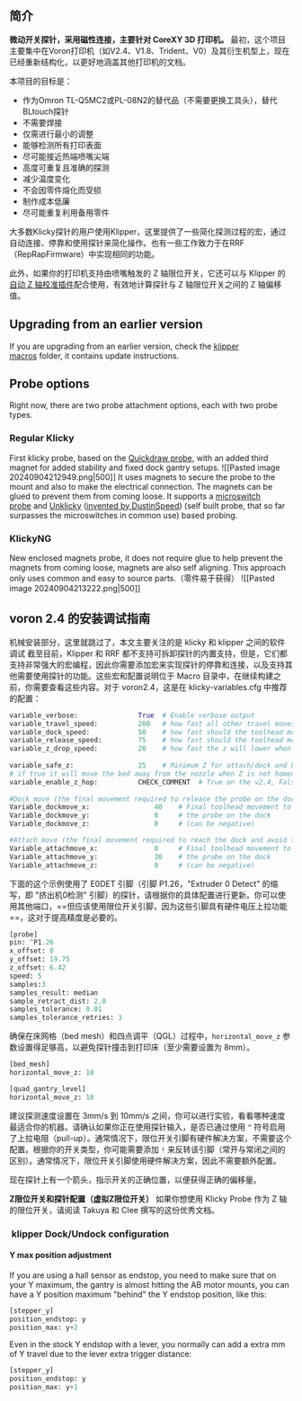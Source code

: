 ## 简介
 **微动开关探针，采用磁性连接，主要针对 CoreXY 3D 打印机。**
最初，这个项目主要集中在Voron打印机（如V2.4、V1.8、Trident、V0）及其衍生机型上，现在已经重新结构化，以更好地涵盖其他打印机的文档。

本项目的目标是：
- 作为Omron TL-Q5MC2或PL-08N2的替代品（不需要更换工具头），替代BLtouch探针
- 不需要焊接
- 仅需进行最小的调整
- 能够检测所有打印表面
- 尽可能接近热端喷嘴尖端
- 高度可重复且准确的探测
- 减少温度变化
- 不会因零件熔化而受损
- 制作成本低廉
- 尽可能重复利用备用零件

大多数Klicky探针的用户使用Klipper，这里提供了一些简化探测过程的宏，通过自动连接、停靠和使用探针来简化操作。也有一些工作致力于在RRF（RepRapFirmware）中实现相同的功能。

此外，如果你的打印机支持由喷嘴触发的 Z 轴限位开关，它还可以与 Klipper 的[自动 Z 轴校准插件]( https://github.com/protoloft/klipper_z_calibration )配合使用，有效地计算探针与 Z 轴限位开关之间的 Z 轴偏移值。
## Upgrading from an earlier version
If you are upgrading from an earlier version, check the [klipper macros](https://github.com/jlas1/Klicky-Probe/blob/main/Klipper_macros) folder, it contains update instructions.
## Probe options
Right now, there are two probe attachment options, each with two probe types.
### Regular Klicky
First klicky probe, based on the [Quickdraw probe](https://github.com/Annex-Engineering/Quickdraw_Probe), with an added third magnet for added stability and fixed dock gantry setups.
![[Pasted image 20240904212949.png|500]]
It uses magnets to secure the probe to the mount and also to make the electrical connection. The magnets can be glued to prevent them from coming loose. It supports a [microswitch probe](https://github.com/jlas1/Klicky-Probe/blob/main/Probes/KlickyProbe) and [Unklicky](https://github.com/jlas1/Klicky-Probe/blob/main/Probes/Unklicky) ([invented by DustinSpeed](https://github.com/majarspeed/Unklicky)) (self built probe, that so far surpasses the microswitches in common use) based probing.
### KlickyNG
New enclosed magnets probe, it does not require glue to help prevent the magnets from coming loose, magnets are also self aligning. This approach only uses common and easy to source parts.（零件易于获得）
![[Pasted image 20240904213222.png|500]]
## voron 2.4 的安装调试指南
机械安装部分，这里就跳过了，本文主要关注的是 klicky 和 klipper 之间的软件调试
截至目前，Klipper 和 RRF 都不支持可拆卸探针的内置支持，但是，它们都支持非常强大的宏编程，因此你需要添加宏来实现探针的停靠和连接，以及支持其他需要使用探针的功能。这些宏和配置说明位于 Macro 目录中，在继续构建之前，你需要查看这些内容。对于 voron2.4，这是在 klicky-variables.cfg 中推荐的配置：
```python
variable_verbose:               True  # Enable verbose output
variable_travel_speed:          200   # how fast all other travel moves will be performed when running these macros
variable_dock_speed:            50    # how fast should the toolhead move when docking the probe for the final movement
variable_release_speed:         75    # how fast should the toolhead move to release the hold of the magnets after docking
variable_z_drop_speed:          20    # how fast the z will lower when moving to the z location to clear the probe
    
variable_safe_z:         	    25    # Minimum Z for attach/dock and homing functions
# if true it will move the bed away from the nozzle when Z is not homed
variable_enable_z_hop:          CHECK_COMMENT  # True on the v2.4, False on v1.8, Trident and Legacy
    
#Dock move (the final movement required to release the probe on the dock)
Variable_dockmove_x:                40    # Final toolhead movement to release
Variable_dockmove_y:                0     # the probe on the dock
Variable_dockmove_z:                0     # (can be negative)

#Attach move (the final movement required to reach the dock and avoid the arms with the probe attached)
Variable_attachmove_x:              0     # Final toolhead movement to Dock
Variable_attachmove_y:              30    # the probe on the dock
Variable_attachmove_z:              0     # (can be negative)
```
下面的这个示例使用了 E0DET 引脚（引脚 P1.26，"Extruder 0 Detect" 的缩写，即 "挤出机0检测" 引脚）的探针，请根据你的具体配置进行更新。你可以使用其他端口，==但应该使用限位开关引脚，因为这些引脚具有硬件电压上拉功能==，这对于提高精度是必要的。
```python
[probe]
pin: ^P1.26
x_offset: 0
y_offset: 19.75
z_offset: 6.42
speed: 5
samples:3 
samples_result: median
sample_retract_dist: 2.0
samples_tolerance: 0.01
samples_tolerance_retries: 3
```
确保在床网格（bed mesh）和四点调平（QGL）过程中，`horizontal_move_z` 参数设置得足够高，以避免探针撞击到打印床（至少需要设置为 8mm）。
```python
[bed_mesh]
horizontal_move_z: 10

[quad_gantry_level]
horizontal_move_z: 10
```
建议探测速度设置在 3mm/s 到 10mm/s 之间，你可以进行实验，看看哪种速度最适合你的机器。请确认如果你正在使用探针输入，是否已通过使用 `^` 符号启用了上拉电阻（pull-up）。通常情况下，限位开关引脚有硬件解决方案，不需要这个配置。根据你的开关类型，你可能需要添加 `!` 来反转该引脚（常开与常闭之间的区别）。通常情况下，限位开关引脚使用硬件解决方案，因此不需要额外配置。

现在探针上有一个箭头，指示开关的正确位置，以便获得正确的偏移量。

**Z限位开关和探针配置（虚拟Z限位开关）**
如果你想使用 Klicky Probe 作为 Z 轴的限位开关，请阅读 Takuya 和 Clee 撰写的这份优秀文档。
###  klipper Dock/Undock configuration
#### Y max position adjustment
If you are using a hall sensor as endstop, you need to make sure that on your Y maximum, the gantry is almost hitting the AB motor mounts, you can have a Y position maximum "behind" the Y endstop position, like this:
```python
[stepper_y]
position_endstop: y
position_max: y+2
```
Even in the stock Y endstop with a lever, you normally can add a extra mm of Y travel due to the lever extra trigger distance:
```python
[stepper_y]
position_endstop: y
position_max: y+1
```
